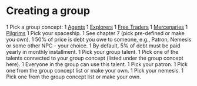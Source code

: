 # Creating a group

1 Pick a group concept:
  1 [Agents](./agents.md)
  1 [Explorers](explorers.md)
  1 [Free Traders](./free-traders.md)
  1 [Mercenaries](mercenaries.md)
  1 [Pilgrims](./pilgrims.md)
1 Pick your spaceship.
  1 See chapter 7 (pick pre-defined or make you own).
  1 50% of price is debt you owe to someone, e.g., Patron, Nemesis or some other NPC - your choice.
  1 By default, 5% of debt must be paid yearly in monthly installment.
1 Pick your group talent.
1 Pick one of the talents connected to your group concept (listed under the group concept here).
  1 Everyone in the group can use this talent.
1 Pick your patron.
  1 Pick one from the group concept list or make your own.
1 Pick your nemesis.
  1 Pick one from the group concept list or make your own.
